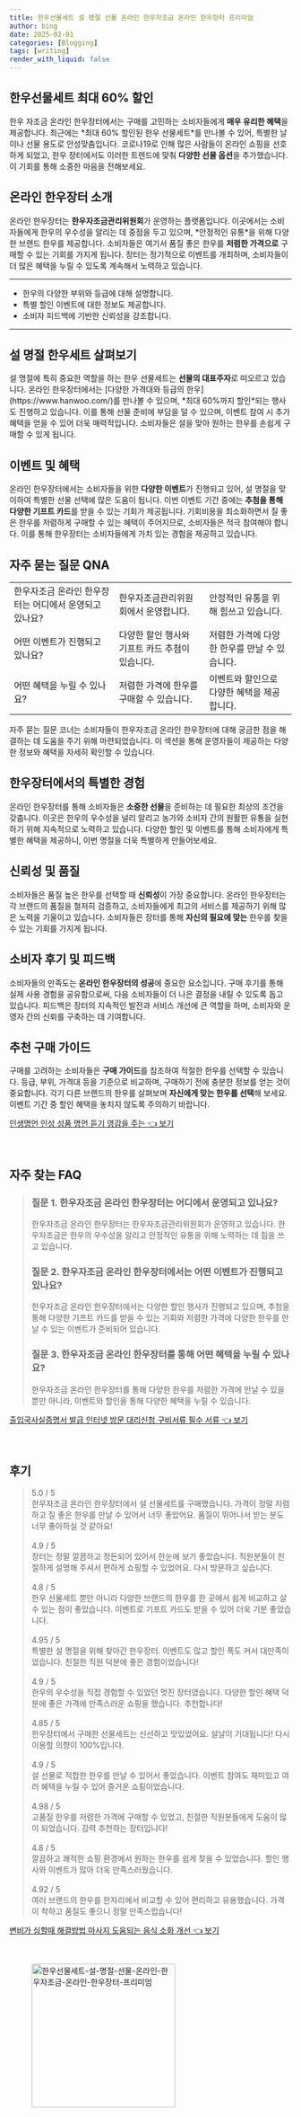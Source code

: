 ```yaml
---
title: 한우선물세트 설 명절 선물 온라인 한우자조금 온라인 한우장터 프리미엄
author: bing
date: 2025-02-01
categories: [Blogging]
tags: [writing]
render_with_liquid: false
---
```



<h2 id='한우선물세트 60프로 할인'>한우선물세트 최대 60% 할인</h2>

<p>한우 자조금 온라인 한우장터에서는 구매를 고민하는 소비자들에게 <b>매우 유리한 혜택</b>을 제공합니다. 최근에는 *최대 60% 할인된 한우 선물세트*를 만나볼 수 있어, 특별한 날이나 선물 용도로 안성맞춤입니다. 코로나19로 인해 많은 사람들이 온라인 쇼핑을 선호하게 되었고, 한우 장터에서도 이러한 트렌드에 맞춰 <b>다양한 선물 옵션</b>을 추가했습니다. 이 기회를 통해 소중한 마음을 전해보세요.</p>

<h2 id='온라인 한우장터 소개'>온라인 한우장터 소개</h2>

<p>온라인 한우장터는 <b>한우자조금관리위원회</b>가 운영하는 플랫폼입니다. 이곳에서는 소비자들에게 한우의 우수성을 알리는 데 중점을 두고 있으며, *안정적인 유통*을 위해 다양한 브랜드 한우를 제공합니다. 소비자들은 여기서 품질 좋은 한우를 <b>저렴한 가격으로</b> 구매할 수 있는 기회를 가지게 됩니다. 장터는 정기적으로 이벤트를 개최하며, 소비자들이 더 많은 혜택을 누릴 수 있도록 계속해서 노력하고 있습니다.</p>

<hr />

<ul>
    <li>한우의 다양한 부위와 등급에 대해 설명합니다.</li>
    <li>특별 할인 이벤트에 대한 정보도 제공합니다.</li>
    <li>소비자 피드백에 기반한 신뢰성을 강조합니다.</li>
</ul>

<hr />

<h2 id='설 명절 한우세트'>설 명절 한우세트 살펴보기</h2>

<p>설 명절에 특히 중요한 역할을 하는 한우 선물세트는 <b>선물의 대표주자</b>로 떠오르고 있습니다. 온라인 한우장터에서는 [다양한 가격대와 등급의 한우](https://www.hanwoo.com/)를 만나볼 수 있으며, *최대 60%까지 할인*되는 행사도 진행하고 있습니다. 이를 통해 선물 준비에 부담을 덜 수 있으며, 이벤트 참여 시 추가 혜택을 얻을 수 있어 더욱 매력적입니다. 소비자들은 설을 맞아 원하는 한우를 손쉽게 구매할 수 있게 됩니다.</p>

<h2 id='이벤트 및 혜택'>이벤트 및 혜택</h2>

<p>온라인 한우장터에서는 소비자들을 위한 <b>다양한 이벤트</b>가 진행되고 있어, 설 명절을 맞이하여 특별한 선물 선택에 많은 도움이 됩니다. 이번 이벤트 기간 중에는 <b>추첨을 통해 다양한 기프트 카드</b>를 받을 수 있는 기회가 제공됩니다. 기회비용을 최소화하면서 질 좋은 한우를 저렴하게 구매할 수 있는 혜택이 주어지므로, 소비자들은 적극 참여해야 합니다. 이를 통해 한우장터는 소비자들에게 가치 있는 경험을 제공하고 있습니다.</p>

<h2 id='자주 묻는 질문'> 자주 묻는 질문 QNA </h2>

<table>
    <tr>
        <td> 한우자조금 온라인 한우장터는 어디에서 운영되고 있나요? </td>
        <td> 한우자조금관리위원회에서 운영합니다. </td>
        <td> 안정적인 유통을 위해 힘쓰고 있습니다. </td>
    </tr>
    <tr>
        <td> 어떤 이벤트가 진행되고 있나요? </td>
        <td> 다양한 할인 행사와 기프트 카드 추첨이 있습니다. </td>
        <td> 저렴한 가격에 다양한 한우를 만날 수 있습니다. </td>
    </tr>
    <tr>
        <td> 어떤 혜택을 누릴 수 있나요? </td>
        <td> 저렴한 가격에 한우를 구매할 수 있습니다. </td>
        <td> 이벤트와 할인으로 다양한 혜택을 제공합니다. </td>
    </tr>
</table>

<p>자주 묻는 질문 코너는 소비자들이 한우자조금 온라인 한우장터에 대해 궁금한 점을 해결하는 데 도움을 주기 위해 마련되었습니다. 이 섹션을 통해 운영자들이 제공하는 다양한 정보와 혜택을 자세히 확인할 수 있습니다.</p>

<h2 id='결론'>한우장터에서의 특별한 경험</h2>

<p>온라인 한우장터를 통해 소비자들은 <b>소중한 선물</b>을 준비하는 데 필요한 최상의 조건을 갖춥니다. 이곳은 한우의 우수성을 널리 알리고 농가와 소비자 간의 원활한 유통을 실현하기 위해 지속적으로 노력하고 있습니다. 다양한 할인 및 이벤트를 통해 소비자에게 특별한 혜택을 제공하니, 이번 명절을 더욱 특별하게 만들어보세요.</p>

<h2 id='신뢰성 및 품질'>신뢰성 및 품질</h2>

<p>소비자들은 품질 높은 한우를 선택할 때 <b>신뢰성</b>이 가장 중요합니다. 온라인 한우장터는 각 브랜드의 품질을 철저히 검증하고, 소비자들에게 최고의 서비스를 제공하기 위해 많은 노력을 기울이고 있습니다. 소비자들은 장터를 통해 <b>자신의 필요에 맞는</b> 한우를 찾을 수 있는 기회를 가지게 됩니다.</p>

<h2 id='소비자 후기'>소비자 후기 및 피드백</h2>

<p>소비자들의 만족도는 <b>온라인 한우장터의 성공</b>에 중요한 요소입니다. 구매 후기를 통해 실제 사용 경험을 공유함으로써, 다음 소비자들이 더 나은 결정을 내릴 수 있도록 돕고 있습니다. 피드백은 장터의 지속적인 발전과 서비스 개선에 큰 역할을 하며, 소비자와 운영자 간의 신뢰를 구축하는 데 기여합니다.</p>

<h2 id='추천 구매 가이드'>추천 구매 가이드</h2>

<p>구매를 고려하는 소비자들은 <b>구매 가이드</b>를 참조하여 적절한 한우를 선택할 수 있습니다. 등급, 부위, 가격대 등을 기준으로 비교하며, 구매하기 전에 충분한 정보를 얻는 것이 중요합니다. 각기 다른 브랜드의 한우를 살펴보며 <b>자신에게 맞는 한우를 선택</b>해 보세요. 이벤트 기간 중 할인 혜택을 놓치지 않도록 주의하기 바랍니다.</p>


<p><a class="click-button" title="인생명언 인성 성품 명언 듣기 영감을 주는" href="https://afficreate.github.io/posts/%EC%9D%B8%EC%83%9D%EB%AA%85%EC%96%B8-%EC%9D%B8%EC%84%B1-%EC%84%B1%ED%92%88-%EB%AA%85%EC%96%B8-%EB%93%A3%EA%B8%B0-%EC%98%81%EA%B0%90%EC%9D%84-%EC%A3%BC%EB%8A%94/" rel="dofollow">인생명언 인성 성품 명언 듣기 영감을 주는 👈 보기</a></p><br>
<h2 id='자주_찾는_FAQ'>자주 찾는 FAQ</h2>
<div itemscope="" itemtype="https://schema.org/FAQPage"> 
<blockquote> 
<div itemscope="" itemprop="mainEntity" itemtype="https://schema.org/Question"> 
<h3 itemprop="name">질문 1. 한우자조금 온라인 한우장터는 어디에서 운영되고 있나요?</h3> 
<div itemscope="" itemprop="acceptedAnswer" itemtype="https://schema.org/Answer"> 
<span itemprop="text"> 
<p>한우자조금 온라인 한우장터는 한우자조금관리위원회가 운영하고 있습니다. 한우자조금은 한우의 우수성을 알리고 안정적인 유통을 위해 노력하는 데 힘을 쓰고 있습니다.</p> 
</span> 
</div> 
</div> 

<div itemscope="" itemprop="mainEntity" itemtype="https://schema.org/Question"> 
<h3 itemprop="name">질문 2. 한우자조금 온라인 한우장터에서는 어떤 이벤트가 진행되고 있나요?</h3> 
<div itemscope="" itemprop="acceptedAnswer" itemtype="https://schema.org/Answer"> 
<span itemprop="text"> 
<p>한우자조금 온라인 한우장터에서는 다양한 할인 행사가 진행되고 있으며, 추첨을 통해 다양한 기프트 카드를 받을 수 있는 기회와 저렴한 가격에 다양한 한우를 만날 수 있는 이벤트가 준비되어 있습니다.</p> 
</span> 
</div> 
</div>

<div itemscope="" itemprop="mainEntity" itemtype="https://schema.org/Question"> 
<h3 itemprop="name">질문 3. 한우자조금 온라인 한우장터를 통해 어떤 혜택을 누릴 수 있나요?</h3> 
<div itemscope="" itemprop="acceptedAnswer" itemtype="https://schema.org/Answer"> 
<span itemprop="text"> 
<p>한우자조금 온라인 한우장터를 통해 다양한 한우를 저렴한 가격에 만날 수 있을 뿐만 아니라, 이벤트와 할인을 통해 다양한 혜택을 누릴 수 있습니다.</p> 
</span> 
</div> 
</div> 
</blockquote> 
</div>
<p><a class="click-button" title="출입국사실증명서 발급 인터넷 방문 대리신청 구비서류 필수 서류" href="https://afficreate.github.io/posts/%EC%B6%9C%EC%9E%85%EA%B5%AD%EC%82%AC%EC%8B%A4%EC%A6%9D%EB%AA%85%EC%84%9C-%EB%B0%9C%EA%B8%89-%EC%9D%B8%ED%84%B0%EB%84%B7-%EB%B0%A9%EB%AC%B8-%EB%8C%80%EB%A6%AC%EC%8B%A0%EC%B2%AD-%EA%B5%AC%EB%B9%84%EC%84%9C%EB%A5%98-%ED%95%84%EC%88%98-%EC%84%9C%EB%A5%98/" rel="dofollow">출입국사실증명서 발급 인터넷 방문 대리신청 구비서류 필수 서류 👈 보기</a></p><br>
<h2 id='후기'>후기</h2>
<div itemscope itemtype="https://schema.org/Product">
  <blockquote>
  <div itemprop="review" itemscope itemtype="https://schema.org/Review">
      <div itemprop="reviewRating" itemscope itemtype="https://schema.org/Rating"> <span itemprop="ratingValue">5.0</span> / <span itemprop="bestRating">5</span> </div>
      <span itemprop="reviewBody">한우자조금 온라인 한우장터에서 설 선물세트를 구매했습니다. 가격이 정말 저렴하고 질 좋은 한우를 만날 수 있어서 너무 좋았어요. 품질이 뛰어나서 받는 분도 너무 좋아하실 것 같아요!</span>
  </div>
  <br>
  <div itemprop="review" itemscope itemtype="https://schema.org/Review">
      <div itemprop="reviewRating" itemscope itemtype="https://schema.org/Rating"> <span itemprop="ratingValue">4.9</span> / <span itemprop="bestRating">5</span> </div>
      <span itemprop="reviewBody">장터는 정말 깔끔하고 정돈되어 있어서 한눈에 보기 좋았습니다. 직원분들이 친절하게 설명해 주셔서 편하게 쇼핑할 수 있었어요. 다시 방문하고 싶습니다.</span>
  </div>
  <br>
  <div itemprop="review" itemscope itemtype="https://schema.org/Review">
      <div itemprop="reviewRating" itemscope itemtype="https://schema.org/Rating"> <span itemprop="ratingValue">4.8</span> / <span itemprop="bestRating">5</span> </div>
      <span itemprop="reviewBody">한우 선물세트 뿐만 아니라 다양한 브랜드의 한우를 한 곳에서 쉽게 비교하고 살 수 있는 점이 좋았습니다. 이벤트로 기프트 카드도 받을 수 있어 더욱 기분 좋았습니다.</span>
  </div>
  <br>
  <div itemprop="review" itemscope itemtype="https://schema.org/Review">
      <div itemprop="reviewRating" itemscope itemtype="https://schema.org/Rating"> <span itemprop="ratingValue">4.95</span> / <span itemprop="bestRating">5</span> </div>
      <span itemprop="reviewBody">특별한 설 명절을 위해 찾아간 한우장터. 이벤트도 많고 할인 폭도 커서 대만족이었습니다. 친절한 직원 덕분에 좋은 경험이었습니다!</span>
  </div>
  <br>
  <div itemprop="review" itemscope itemtype="https://schema.org/Review">
      <div itemprop="reviewRating" itemscope itemtype="https://schema.org/Rating"> <span itemprop="ratingValue">4.9</span> / <span itemprop="bestRating">5</span> </div>
      <span itemprop="reviewBody">한우의 우수성을 직접 경험할 수 있었던 멋진 장터였습니다. 다양한 할인 혜택 덕분에 좋은 가격에 만족스러운 쇼핑을 했습니다. 추천합니다!</span>
  </div>
  <br>
  <div itemprop="review" itemscope itemtype="https://schema.org/Review">
      <div itemprop="reviewRating" itemscope itemtype="https://schema.org/Rating"> <span itemprop="ratingValue">4.85</span> / <span itemprop="bestRating">5</span> </div>
      <span itemprop="reviewBody">한우장터에서 구매한 선물세트는 신선하고 맛있었어요. 설날이 기대됩니다! 다시 이용할 의향이 100%입니다.</span>
  </div>
  <br>
  <div itemprop="review" itemscope itemtype="https://schema.org/Review">
      <div itemprop="reviewRating" itemscope itemtype="https://schema.org/Rating"> <span itemprop="ratingValue">4.9</span> / <span itemprop="bestRating">5</span> </div>
      <span itemprop="reviewBody">설 선물로 적합한 한우를 만날 수 있어서 좋았습니다. 이벤트 참여도 재미있고 여러 혜택을 누릴 수 있어 즐거운 쇼핑이었습니다.</span>
  </div>
  <br>
  <div itemprop="review" itemscope itemtype="https://schema.org/Review">
      <div itemprop="reviewRating" itemscope itemtype="https://schema.org/Rating"> <span itemprop="ratingValue">4.98</span> / <span itemprop="bestRating">5</span> </div>
      <span itemprop="reviewBody">고품질 한우를 저렴한 가격에 구매할 수 있었고, 친절한 직원분들에게 도움이 많이 되었습니다. 강력 추천하는 장터입니다!</span>
  </div>
  <br>
  <div itemprop="review" itemscope itemtype="https://schema.org/Review">
      <div itemprop="reviewRating" itemscope itemtype="https://schema.org/Rating"> <span itemprop="ratingValue">4.8</span> / <span itemprop="bestRating">5</span> </div>
      <span itemprop="reviewBody">깔끔하고 쾌적한 쇼핑 환경에서 원하는 한우를 쉽게 찾을 수 있었습니다. 할인 행사와 이벤트가 많아 더욱 만족스러웠습니다.</span>
  </div>
  <br>
  <div itemprop="review" itemscope itemtype="https://schema.org/Review">
      <div itemprop="reviewRating" itemscope itemtype="https://schema.org/Rating"> <span itemprop="ratingValue">4.92</span> / <span itemprop="bestRating">5</span> </div>
      <span itemprop="reviewBody">여러 브랜드의 한우를 한자리에서 비교할 수 있어 편리하고 유용했습니다. 가격이 착하고 품질도 좋으니 정말 만족스럽습니다!</span>
  </div>
  </blockquote>
</div>
<p><a class="click-button" title="변비가 심할때 해결방법 마사지 도움되는 음식 소화 개선" href="https://afficreate.github.io/posts/%EB%B3%80%EB%B9%84%EA%B0%80-%EC%8B%AC%ED%95%A0%EB%95%8C-%ED%95%B4%EA%B2%B0%EB%B0%A9%EB%B2%95-%EB%A7%88%EC%82%AC%EC%A7%80-%EB%8F%84%EC%9B%80%EB%90%98%EB%8A%94-%EC%9D%8C%EC%8B%9D-%EC%86%8C%ED%99%94-%EA%B0%9C%EC%84%A0/" rel="dofollow">변비가 심할때 해결방법 마사지 도움되는 음식 소화 개선 👈 보기</a></p><br>
<figure class="image"><img src="https://afficreate.github.io/assets/img/thumbnail/한우선물세트-설-명절-선물-온라인-한우자조금-온라인-한우장터-프리미엄.webp" alt="한우선물세트-설-명절-선물-온라인-한우자조금-온라인-한우장터-프리미엄" width="256" height="256"></figure>